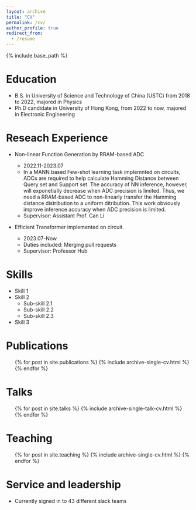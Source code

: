 ```yaml
---
layout: archive
title: "CV"
permalink: /cv/
author_profile: true
redirect_from:
  - /resume
---
```


{% include base_path %}

Education
======
* B.S. in University of Science and Technology of China (USTC) from 2018 to 2022, majored in Physics
* Ph.D candidate in University of Hong Kong, from 2022 to now, majored in Electronic Engineering

Reseach Experience
======
* Non-linear Function Generation by RRAM-based ADC
  * 2022.11-2023.07
  * In a MANN based Few-shot learning task implemnted on circuits, ADCs are required to help calculate Hamming Distance between Query set and Support set. The accuracy of NN inference, however, will exponetially decrease when ADC precision is limited. Thus, we need a RRAM-based ADC to non-linearly transfer the Hamming distance distribution to a uniform ditribution. This work obviously improve inference accuracy when ADC precision is limited.
  * Supervisor: Assistant Prof. Can Li

* Efficient Transformer implemented on circuit.
  * 2023.07-Now
  * Duties included: Merging pull requests
  * Supervisor: Professor Hub
  
Skills
======
* Skill 1
* Skill 2
  * Sub-skill 2.1
  * Sub-skill 2.2
  * Sub-skill 2.3
* Skill 3

Publications
======
  <ul>{% for post in site.publications %}
    {% include archive-single-cv.html %}
  {% endfor %}</ul>
  
Talks
======
  <ul>{% for post in site.talks %}
    {% include archive-single-talk-cv.html %}
  {% endfor %}</ul>
  
Teaching
======
  <ul>{% for post in site.teaching %}
    {% include archive-single-cv.html %}
  {% endfor %}</ul>
  
Service and leadership
======
* Currently signed in to 43 different slack teams
